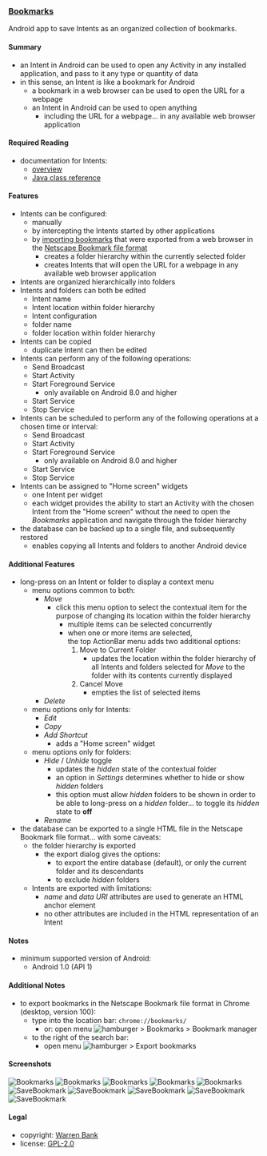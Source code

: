 ### [Bookmarks](https://github.com/warren-bank/Android-Bookmarks)

Android app to save Intents as an organized collection of bookmarks.

#### Summary

* an Intent in Android can be used to open any Activity in any installed application, and pass to it any type or quantity of data
* in this sense, an Intent is like a bookmark for Android
  - a bookmark in a web browser can be used to open the URL for a webpage
  - an Intent in Android can be used to open anything
    * including the URL for a webpage&hellip; in any available web browser application

#### Required Reading

* documentation for Intents:
  - [overview](https://developer.android.com/training/basics/intents)
  - [Java class reference](https://developer.android.com/reference/android/content/Intent)

#### Features

* Intents can be configured:
  - manually
  - by intercepting the Intents started by other applications
  - by [importing bookmarks](https://web.archive.org/web/20130620163622/https://support.mozilla.org/en-US/kb/import-bookmarks-html) that were exported from a web browser in the [Netscape Bookmark file format](https://web.archive.org/web/20130513213743/http://msdn.microsoft.com/en-us/library/aa753582(VS.85).aspx)
    * creates a folder hierarchy within the currently selected folder
    * creates Intents that will open the URL for a webpage in any available web browser application
* Intents are organized hierarchically into folders
* Intents and folders can both be edited
  - Intent name
  - Intent location within folder hierarchy
  - Intent configuration
  - folder name
  - folder location within folder hierarchy
* Intents can be copied
  - duplicate Intent can then be edited
* Intents can perform any of the following operations:
  - Send Broadcast
  - Start Activity
  - Start Foreground Service
    * only available on Android 8.0 and higher
  - Start Service
  - Stop Service
* Intents can be scheduled to perform any of the following operations at a chosen time or interval:
  - Send Broadcast
  - Start Activity
  - Start Foreground Service
    * only available on Android 8.0 and higher
  - Start Service
  - Stop Service
* Intents can be assigned to "Home screen" widgets
  - one Intent per widget
  - each widget provides the ability to start an Activity with the chosen Intent from the "Home screen" without the need to open the _Bookmarks_ application and navigate through the folder hierarchy
* the database can be backed up to a single file, and subsequently restored
  - enables copying all Intents and folders to another Android device

#### Additional Features

* long-press on an Intent or folder to display a context menu
  - menu options common to both:
    * _Move_
      - click this menu option to select the contextual item for the purpose of changing its location within the folder hierarchy
        * multiple items can be selected concurrently
        * when one or more items are selected,<br>the top ActionBar menu adds two additional options:
          1. Move to Current Folder
             - updates the location within the folder hierarchy of all Intents and folders selected for _Move_ to the folder with its contents currently displayed
          2. Cancel Move
             - empties the list of selected items
    * _Delete_
  - menu options only for Intents:
    * _Edit_
    * _Copy_
    * _Add Shortcut_
      - adds a "Home screen" widget
  - menu options only for folders:
    * _Hide_ / _Unhide_ toggle
      - updates the _hidden_ state of the contextual folder
      * an option in _Settings_ determines whether to hide or show _hidden_ folders
      * this option must allow _hidden_ folders to be shown in order to be able to long-press on a _hidden_ folder&hellip; to toggle its _hidden_ state to __off__
    * _Rename_
* the database can be exported to a single HTML file in the Netscape Bookmark file format&hellip; with some caveats:
  - the folder hierarchy is exported
    * the export dialog gives the options:
      - to export the entire database (default), or only the current folder and its descendants
      - to exclude _hidden_ folders
  - Intents are exported with limitations:
    * _name_ and _data URI_ attributes are used to generate an HTML anchor element
    * no other attributes are included in the HTML representation of an Intent

#### Notes

* minimum supported version of Android:
  * Android 1.0 (API 1)

#### Additional Notes

* to export bookmarks in the Netscape Bookmark file format in Chrome (desktop, version 100):
  * type into the location bar: `chrome://bookmarks/`
    - or: open menu ![hamburger](https://github.com/google/material-design-icons/raw/4.0.0/png/navigation/menu/materialicons/24dp/1x/baseline_menu_black_24dp.png) &gt; Bookmarks &gt; Bookmark manager
  * to the right of the search bar:
    - open menu ![hamburger](https://github.com/google/material-design-icons/raw/4.0.0/png/navigation/menu/materialicons/24dp/1x/baseline_menu_black_24dp.png) &gt; Export bookmarks

#### Screenshots

![Bookmarks](./etc/screenshots/01-Bookmarks-layout.png)
![Bookmarks](./etc/screenshots/02-Bookmarks-menu-ActionBar.png)
![Bookmarks](./etc/screenshots/03-Bookmarks-menu-context-folder.png)
![Bookmarks](./etc/screenshots/04-Bookmarks-menu-context-bookmark.png)
![Bookmarks](./etc/screenshots/05-Bookmarks-add-shortcut.png)
![SaveBookmark](./etc/screenshots/06-SaveBookmark-layout-top.png)
![SaveBookmark](./etc/screenshots/07-SaveBookmark-layout-top-expanded-flags.png)
![SaveBookmark](./etc/screenshots/08-SaveBookmark-layout-bottom.png)
![SaveBookmark](./etc/screenshots/09-SaveBookmark-dialog-extras.png)
![SaveBookmark](./etc/screenshots/10-SaveBookmark-dialog-extras-spinner-types.png)

#### Legal

* copyright: [Warren Bank](https://github.com/warren-bank)
* license: [GPL-2.0](https://www.gnu.org/licenses/old-licenses/gpl-2.0.txt)
